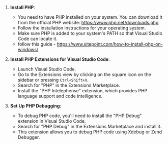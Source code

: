 1. **Install PHP**:
    
    - You need to have PHP installed on your system. You can download it from the official PHP website: https://www.php.net/downloads.php
    - Follow the installation instructions for your operating system.
    - Make sure PHP is added to your system's PATH so that Visual Studio Code can locate it.
    - follow this guide - https://www.sitepoint.com/how-to-install-php-on-windows/
1. **Install PHP Extensions for Visual Studio Code**:
    
    - Launch Visual Studio Code.
    - Go to the Extensions view by clicking on the square icon on the sidebar or pressing `Ctrl+Shift+X`.
    - Search for "PHP" in the Extensions Marketplace.
    - Install the "PHP Intelephense" extension, which provides PHP language support and code intelligence.
3. **Set Up PHP Debugging**:
    
    - To debug PHP code, you'll need to install the "PHP Debug" extension in Visual Studio Code.
    - Search for "PHP Debug" in the Extensions Marketplace and install it.
    - This extension allows you to debug PHP code using Xdebug or Zend Debugger.